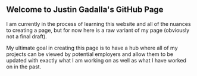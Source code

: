 ## Welcome to Justin Gadalla's GitHub Page

I am currently in the process of learning this website and all of the nuances to creating a page, but for now here is a raw variant of my page (obviously not a final draft).

My ultimate goal in creating this page is to have a hub where all of my projects can be viewed by potential employers and allow them to be updated with exactly what I am working on as well as what I have worked on in the past.

